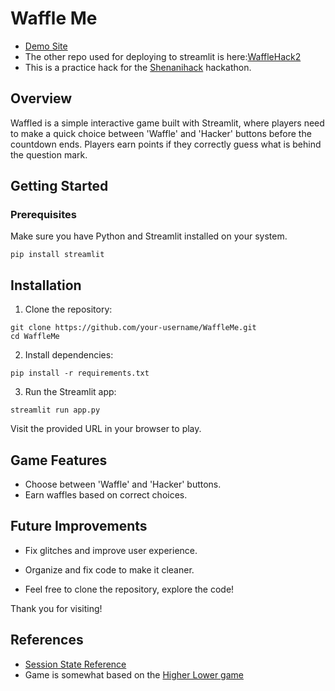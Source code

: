 # Waffle Me

- [Demo Site](https://waffled.streamlit.app/)
- The other repo used for deploying to streamlit is here:[WaffleHack2](https://github.com/Mikerniker/WaffleHack2)
- This is a practice hack for the [Shenanihack](https://wafflehackstesting.devpost.com/) 
hackathon.

## Overview
Waffled is a simple interactive game built with Streamlit, where players need to make a quick 
choice between 'Waffle' and 'Hacker' buttons before the countdown ends. 
Players earn points if they correctly guess what is behind the question mark.

## Getting Started

### Prerequisites

Make sure you have Python and Streamlit installed on your system.

```
pip install streamlit
```

## Installation

1. Clone the repository:

```
git clone https://github.com/your-username/WaffleMe.git
cd WaffleMe
```

2. Install dependencies:
```
pip install -r requirements.txt
```

3. Run the Streamlit app:

```
streamlit run app.py
```

Visit the provided URL in your browser to play.

## Game Features

- Choose between 'Waffle' and 'Hacker' buttons.
- Earn waffles based on correct choices.

## Future Improvements

- Fix glitches and improve user experience.
- Organize and fix code to make it cleaner.

- Feel free to clone the repository, explore the code!

Thank you for visiting!

## References

- [Session State Reference](https://stackoverflow.com/questions/77588263/how-to-make-session-state-persist-after-button-click-in-streamlit/77588562#77588562)
- Game is somewhat based on the [Higher Lower game](https://github.com/ccrsxx/pywebapp/blob/main/src/guess_number.py)
